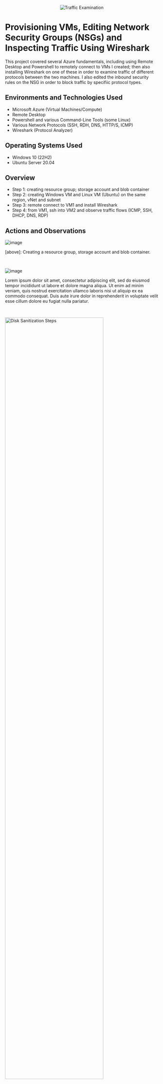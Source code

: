 <p align="center">
<img src="https://i.imgur.com/Ua7udoS.png" alt="Traffic Examination"/>
</p>

<h1>Provisioning VMs, Editing Network Security Groups (NSGs) and Inspecting Traffic Using Wireshark</h1>
This project covered several Azure fundamentals, including using Remote Desktop and Powershell to remotely connect to VMs I created; then also installing Wireshark on one of these in order to examine traffic of different protocols between the two machines. I also edited the inbound security rules on the NSG in order to block traffic by specifiic protocol types. <br />

<h2>Environments and Technologies Used</h2>

- Microsoft Azure (Virtual Machines/Compute)
- Remote Desktop
- Powershell and various Command-Line Tools (some Linux)
- Various Network Protocols (SSH, RDH, DNS, HTTP/S, ICMP)
- Wireshark (Protocol Analyzer)

<h2>Operating Systems Used </h2>

- Windows 10 (22H2)
- Ubuntu Server 20.04

<h2>Overview</h2>

- Step 1: creating resource group; storage account and blob container
- Step 2: creating Windows VM and Linux VM (Ubuntu) on the same region, vNet and subnet
- Step 3: remote connect to VM1 and install Wireshark
- Step 4: from VM1, ssh into VM2 and observe traffic flows (ICMP, SSH, DHCP, DNS, RDP)

<h2>Actions and Observations</h2>

![image](https://github.com/lcccodes/azure-network-protocols/assets/171904823/84fce06a-00b7-4b45-8e89-8c273eaf3c98)

<p>
[above]: Creating a resource group, storage account and blob container.
</p>
<br />

![image](https://github.com/lcccodes/azure-network-protocols/assets/171904823/68a72aa4-eaf9-457b-b6a3-973989e1ef58)

<p>
Lorem ipsum dolor sit amet, consectetur adipiscing elit, sed do eiusmod tempor incididunt ut labore et dolore magna aliqua. Ut enim ad minim veniam, quis nostrud exercitation ullamco laboris nisi ut aliquip ex ea commodo consequat. Duis aute irure dolor in reprehenderit in voluptate velit esse cillum dolore eu fugiat nulla pariatur.
</p>
<br />

<p>
<img src="https://i.imgur.com/DJmEXEB.png" height="80%" width="80%" alt="Disk Sanitization Steps"/>
</p>
<p>
Lorem ipsum dolor sit amet, consectetur adipiscing elit, sed do eiusmod tempor incididunt ut labore et dolore magna aliqua. Ut enim ad minim veniam, quis nostrud exercitation ullamco laboris nisi ut aliquip ex ea commodo consequat. Duis aute irure dolor in reprehenderit in voluptate velit esse cillum dolore eu fugiat nulla pariatur.
</p>
<br />
